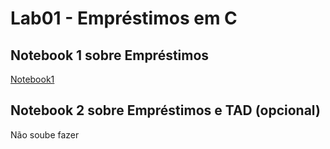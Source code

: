 # Lab01 - Empréstimos em C

## Notebook 1 sobre Empréstimos

[Notebook1](notebook/emprestimo01.ipynb)

## Notebook 2 sobre Empréstimos e TAD (opcional)

Não soube fazer
